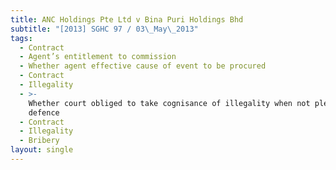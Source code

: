 ```yaml
---
title: ANC Holdings Pte Ltd v Bina Puri Holdings Bhd
subtitle: "[2013] SGHC 97 / 03\_May\_2013"
tags:
  - Contract
  - Agent’s entitlement to commission
  - Whether agent effective cause of event to be procured
  - Contract
  - Illegality
  - >-
    Whether court obliged to take cognisance of illegality when not pleaded as a
    defence
  - Contract
  - Illegality
  - Bribery
layout: single
---
```


